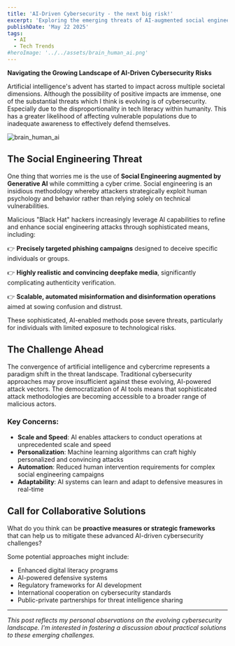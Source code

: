 ```yaml
---
title: 'AI-Driven Cybersecurity - the next big risk!'
excerpt: 'Exploring the emerging threats of AI-augmented social engineering and the urgent need for proactive cybersecurity measures. How AI is enabling sophisticated attacks that particularly threaten vulnerable populations with limited tech literacy.'
publishDate: 'May 22 2025'
tags:
  - AI
  - Tech Trends
#heroImage: '../../assets/brain_human_ai.png'
---
```

**Navigating the Growing Landscape of AI-Driven Cybersecurity Risks** 

Artificial intelligence's advent has started to impact across multiple societal dimensions. Although the possibility of positive impacts are immense, one of the substantial threats which I think is evolving is of cybersecurity. Especially due to the disproportionality in tech literacy within humanity. This has a greater likelihood of affecting vulnerable populations due to inadequate awareness to effectively defend themselves.

![brain_human_ai](/brain_human_ai.png)

## The Social Engineering Threat

One thing that worries me is the use of **Social Engineering augmented by Generative AI** while committing a cyber crime. Social engineering is an insidious methodology whereby attackers strategically exploit human psychology and behavior rather than relying solely on technical vulnerabilities.

Malicious "Black Hat" hackers increasingly leverage AI capabilities to refine and enhance social engineering attacks through sophisticated means, including:

👉 **Precisely targeted phishing campaigns** designed to deceive specific individuals or groups.

👉 **Highly realistic and convincing deepfake media**, significantly complicating authenticity verification.

👉 **Scalable, automated misinformation and disinformation operations** aimed at sowing confusion and distrust.

These sophisticated, AI-enabled methods pose severe threats, particularly for individuals with limited exposure to technological risks.

## The Challenge Ahead

The convergence of artificial intelligence and cybercrime represents a paradigm shift in the threat landscape. Traditional cybersecurity approaches may prove insufficient against these evolving, AI-powered attack vectors. The democratization of AI tools means that sophisticated attack methodologies are becoming accessible to a broader range of malicious actors.

### Key Concerns:

- **Scale and Speed**: AI enables attackers to conduct operations at unprecedented scale and speed
- **Personalization**: Machine learning algorithms can craft highly personalized and convincing attacks
- **Automation**: Reduced human intervention requirements for complex social engineering campaigns
- **Adaptability**: AI systems can learn and adapt to defensive measures in real-time

## Call for Collaborative Solutions

What do you think can be **proactive measures or strategic frameworks** that can help us to mitigate these advanced AI-driven cybersecurity challenges?

Some potential approaches might include:
- Enhanced digital literacy programs
- AI-powered defensive systems
- Regulatory frameworks for AI development
- International cooperation on cybersecurity standards
- Public-private partnerships for threat intelligence sharing

---


*This post reflects my personal observations on the evolving cybersecurity landscape. I'm interested in fostering a discussion about practical solutions to these emerging challenges.* 